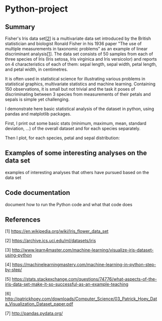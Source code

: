# Python-project

## Summary
Fisher's Iris data set[[2](https://archive.ics.uci.edu/ml/datasets/iris)] is a multivariate data set introduced by the British statistician and biologist Ronald Fisher in his 1936 paper "The use of multiple measurements in taxonomic problems" as an example of linear discriminant analysis[[1](https://en.wikipedia.org/wiki/Iris_flower_data_set)].
The data set consists of 50 samples from each of three species of Iris (Iris setosa, Iris virginica and Iris versicolor) and reports on 4 characteristics of each of them: sepal length, sepal width, petal length, and petal width, in centimetres. 

It is often used in statistical science for illustrating various problems in statistical graphics, multivariate statistics and machine learning.
Containing 150 observations, it is small but not trivial and the task it poses of discriminating between 3 species from measurements of their petals and sepals is simple yet challenging.

I demonstrate here basic statistical analysis of the dataset in python, using pandas and matplotlib packages.

First, I print out some basic stats (minimum, maximum, mean, standard deviation, ...) of the overall dataset and for each species separately.

Then I plot, for each species, petal and sepal distribution:


## Examples of some interesting analyses on the data set
examples of interesting analyses that others have pursued based on the data set

## Code documentation
document how to run the Python code and what that code does

## References
[1] https://en.wikipedia.org/wiki/Iris_flower_data_set

[2] https://archive.ics.uci.edu/ml/datasets/iris

[3] http://www.learn4master.com/machine-learning/visualize-iris-dataset-using-python

[4] https://machinelearningmastery.com/machine-learning-in-python-step-by-step/

[5] https://stats.stackexchange.com/questions/74776/what-aspects-of-the-iris-data-set-make-it-so-successful-as-an-example-teaching

[6] http://patrickhoey.com/downloads/Computer_Science/03_Patrick_Hoey_Data_Visualization_Dataset_paper.pdf

[7] http://pandas.pydata.org/
